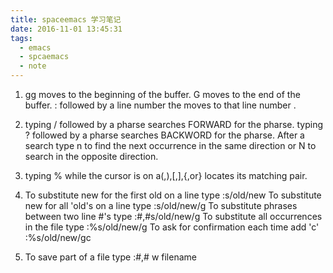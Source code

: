 ```yaml
---
title: spaceemacs 学习笔记
date: 2016-11-01 13:45:31
tags: 
  - emacs
  - spcaemacs
  - note
---
```

  1. gg moves to the beginning of the buffer.
      G  moves to the end of the buffer.
      :  followed by a line number the <enter> moves to that line number .
      
  2. typing / followed by a pharse searches FORWARD for the pharse.
     typing ? followed by a pharse searches BACKWORD for the pharse.
     After a search type n to find the next occurrence in the same direction
     or N to search in the opposite direction.
     
  3. typing % while the cursor is on a(,),[,],{,or} locates its matching pair.
  
  4. To substitute new for the first old on a line type :s/old/new
     To substitute new for all 'old's on a line type    :s/old/new/g
     To substitute phrases between two line #'s type    :#,#s/old/new/g
     To substitute all occurrences in the file type     :%s/old/new/g
     To ask for confirmation each time add 'c'          :%s/old/new/gc
     
  5. To save part of a file type  :#,# w filename
